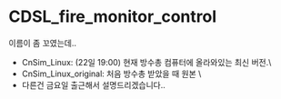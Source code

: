 # CDSL_fire_monitor_control

이름이 좀 꼬였는데..
- CnSim_Linux: (22일 19:00) 현재 방수총 컴퓨터에 올라와있는 최신 버전.\
- CnSim_Linux_original: 처음 방수총 받았을 때 원본 \
- 다른건 금요일 출근해서 설명드리겠습니다.. 

